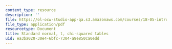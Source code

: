 ```yaml
---
content_type: resource
description: ''
file: https://ol-ocw-studio-app-qa.s3.amazonaws.com/courses/18-05-introduction-to-probability-and-statistics-spring-2014/ea3ba02030e46bfc7304a8e850ca0edd_MIT18_05S14_distributTable.pdf
file_type: application/pdf
resourcetype: Document
title: Standard normal, t, chi-squared tables
uid: ea3ba020-30e4-6bfc-7304-a8e850ca0edd
---
```

